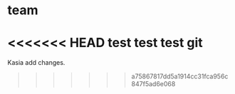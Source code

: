 # team
<<<<<<< HEAD
test
test
test 
git 
=======
Kasia add changes.
>>>>>>> a75867817dd5a1914cc31fca956c847f5ad6e068
